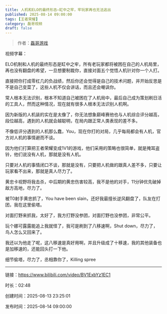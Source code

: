 ```yaml
---
title: 人机和ELO的最终形态—缸中之牢，牢玩家再也无法逃出
published: 2025-08-14 09:00:00
tags: [王者荣耀]
category: 磊哥视频
draft: false
---
```



> 作者：[磊哥游戏](https://space.bilibili.com/268941858)

视频字幕：

ELO机制和人机的最终形态是缸中之牢，所有老玩家都将被困在自己的人机局里，再也没有翻盘的希望，一旦想要制裁你，直接对面五个觉悟人机针对你一个人打。

直接把你打成零杠几的负战绩，然后你还会觉得是自己的技术问题，并开始反思是不是自己变菜了，这些人机不仅会讲话，而且还会嘲讽你。

常人根本无法识别，根本不知道自己被困在了人机局中，最后自己成为策划刷日活的工具人，然而这种情况，现在就有很多人根本无法识别人机啊。

因为新版的人机装的实在是太像了，你无法想象巅峰赛他也与人机综合评分越高，段位越高，遇到的人机就会越聪明，在局内跟正常人类表现的差不多。

不像低评分遇到的人机那么蠢，You，现在你打的对局，几乎每局都会有人机，官方对人机的事情避而不谈。

因为他们打算把王者荣耀变成1V1的游戏，他们采用的策略也很简单，就是掩耳盗铃，他们说没有人机，那就是没有人机。

只要对人机的事情闭口不谈，那就是没有，只要把人机做的跟真人差不多，只要让玩家看不出来，那就是真人尽力了。

黄忠卡视野将我击杀，中后期的黄忠伤害较高，我不是他的对手，11分钟优先破掉敌方高地，尽力了。

被T0射手黄忠抓了，You have been slain，还好我最擅长逆风翻盘了，队友在打团，我在这里偷塔。

对面打野来抓我，太好了，我方打野没参团，对面打野也没参团，非常公平。

玩个娜可露露能追上我就怪了，我可是刷到了八移速啊，Shut down，尽力了，鸟人怎么又回来了。

我还以为他走了呢，这八移速是真好用啊，并且升级成了十移速，我的其他装备也是加移速的，还能回头打一下他。

细节偷塔，尽力了，丞相靠你了，Killing spree

---

链接：https://www.bilibili.com/video/BV1ExbYz1EC1

时长：02:48

创建时间：2025-08-13 23:25:01

发布时间：2025-08-14 09:00:00
